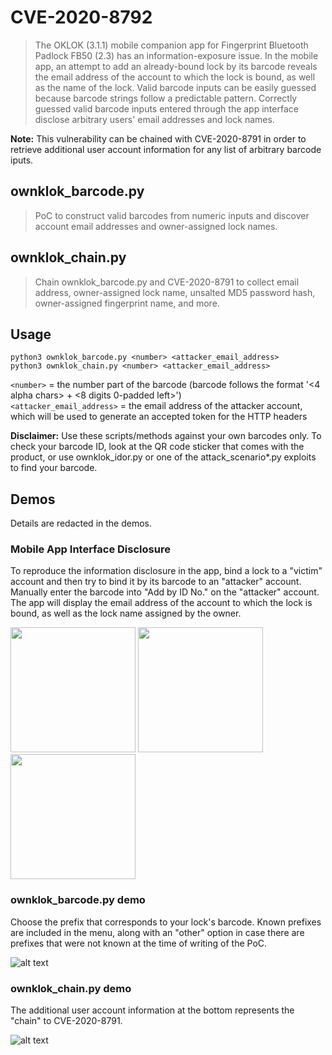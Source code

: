 # CVE-2020-8792
>The OKLOK (3.1.1) mobile companion app for Fingerprint Bluetooth Padlock FB50 (2.3) has an information-exposure issue. In the mobile app, an attempt to add an already-bound lock by its barcode reveals the email address of the account to which the lock is bound, as well as the name of the lock. Valid barcode inputs can be easily guessed because barcode strings follow a predictable pattern. Correctly guessed valid barcode inputs entered through the app interface disclose arbitrary users' email addresses and lock names. 

**Note:** This vulnerability can be chained with CVE-2020-8791 in order to retrieve additional user account information for any list of arbitrary barcode iputs.

## ownklok_barcode.py
>PoC to construct valid barcodes from numeric inputs and discover account email addresses and owner-assigned lock names.

## ownklok_chain.py
>Chain ownklok_barcode.py and CVE-2020-8791 to collect email address, owner-assigned lock name, unsalted MD5 password hash, owner-assigned fingerprint name, and more.

## Usage
```python3 ownklok_barcode.py <number> <attacker_email_address>``` <br/>
```python3 ownklok_chain.py <number> <attacker_email_address>```

`<number>` = the number part of the barcode (barcode follows the format '<4 alpha chars> + <8 digits 0-padded left>')<br/>
`<attacker_email_address>` = the email address of the attacker account, which will be used to generate an accepted token for the HTTP headers

**Disclaimer:**
Use these scripts/methods against your own barcodes only. To check your barcode ID, look at the QR code sticker that comes with the product, or use ownklok_idor.py or one of the attack_scenario*.py exploits to find your barcode. 

## Demos
Details are redacted in the demos. 

### Mobile App Interface Disclosure
To reproduce the information disclosure in the app, bind a lock to a "victim" account and then try to bind it by its barcode to an "attacker" account. Manually enter the barcode into "Add by ID No." on the "attacker" account. The app will display the email address of the account to which the lock is bound, as well as the lock name assigned by the owner.

<img src=../screenshots/mobile_app_info_disclosure_step1.PNG width="200"/> <img src=../screenshots/mobile_app_info_disclosure_step2.PNG width="200"/> <img src=../screenshots/mobile_app_info_disclosure_step3.PNG width="200"/>

### ownklok_barcode.py demo
Choose the prefix that corresponds to your lock's barcode. Known prefixes are included in the menu, along with an "other" option in case there are prefixes that were not known at the time of writing of the PoC. 

![alt text](../screenshots/ownklok_barcode_demo.png)

### ownklok_chain.py demo
The additional user account information at the bottom represents the "chain" to CVE-2020-8791.

![alt text](../screenshots/ownklok_chain_demo.png)
